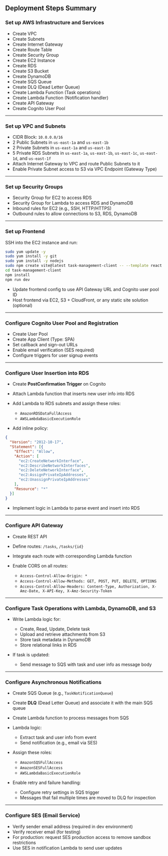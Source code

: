 ## **Deployment Steps Summary**

### **Set up AWS Infrastructure and Services**

* Create VPC
* Create Subnets
* Create Internet Gateway
* Create Route Table
* Create Security Group
* Create EC2 Instance
* Create RDS
* Create S3 Bucket
* Create DynamoDB
* Create SQS Queue
* Create DLQ (Dead Letter Queue)
* Create Lambda Function (Task operations)
* Create Lambda Function (Notification handler)
* Create API Gateway
* Create Cognito User Pool

---

### **Set up VPC and Subnets**

* CIDR Block: `10.0.0.0/16`
* 2 Public Subnets in `us-east-1a` and `us-east-1b`
* 2 Private Subnets in `us-east-1a` and `us-east-1b`
* 5 Private RDS Subnets in `us-east-1a`, `us-east-1b`, `us-east-1c`, `us-east-1d`, and `us-east-1f`
* Attach Internet Gateway to VPC and route Public Subnets to it
* Enable Private Subnet access to S3 via VPC Endpoint (Gateway Type)

---

### **Set up Security Groups**

* Security Group for EC2 to access RDS
* Security Group for Lambda to access RDS and DynamoDB
* Inbound rules for EC2 (e.g., SSH, HTTP/HTTPS)
* Outbound rules to allow connections to S3, RDS, DynamoDB

---

### **Set up Frontend**

SSH into the EC2 instance and run:

```bash
sudo yum update -y
sudo yum install -y git
sudo yum install -y nodejs
sudo npm create vite@latest task-management-client -- --template react
cd task-management-client
npm install
npm run dev
```

* Update frontend config to use API Gateway URL and Cognito user pool ID
* Host frontend via EC2, S3 + CloudFront, or any static site solution (optional)

---

### **Configure Cognito User Pool and Registration**

* Create User Pool
* Create App Client (Type: SPA)
* Set callback and sign-out URLs
* Enable email verification (SES required)
* Configure triggers for user signup events

---

### **Configure User Insertion into RDS**

* Create **PostConfirmation Trigger** on Cognito

* Attach Lambda function that inserts new user info into RDS

* Add Lambda to RDS subnets and assign these roles:

  * `AmazonRDSDataFullAccess`
  * `AWSLambdaBasicExecutionRole`

* Add inline policy:

```json
{
  "Version": "2012-10-17",
  "Statement": [{
    "Effect": "Allow",
    "Action": [
      "ec2:CreateNetworkInterface",
      "ec2:DescribeNetworkInterfaces",
      "ec2:DeleteNetworkInterface",
      "ec2:AssignPrivateIpAddresses",
      "ec2:UnassignPrivateIpAddresses"
    ],
    "Resource": "*"
  }]
}
```

* Implement logic in Lambda to parse event and insert into RDS

---

### **Configure API Gateway**

* Create REST API
* Define routes: `/tasks`, `/tasks/{id}`
* Integrate each route with corresponding Lambda function
* Enable CORS on all routes:

  * `Access-Control-Allow-Origin: *`
  * `Access-Control-Allow-Methods: GET, POST, PUT, DELETE, OPTIONS`
  * `Access-Control-Allow-Headers: Content-Type, Authorization, X-Amz-Date, X-API-Key, X-Amz-Security-Token`

---

### **Configure Task Operations with Lambda, DynamoDB, and S3**

* Write Lambda logic for:

  * Create, Read, Update, Delete task
  * Upload and retrieve attachments from S3
  * Store task metadata in DynamoDB
  * Store relational links in RDS
* If task is updated:

  * Send message to SQS with task and user info as message body

---

### **Configure Asynchronous Notifications**

* Create SQS Queue (e.g., `TaskNotificationQueue`)
* Create **DLQ** (Dead Letter Queue) and associate it with the main SQS queue
* Create Lambda function to process messages from SQS
* Lambda logic:

  * Extract task and user info from event
  * Send notification (e.g., email via SES)
* Assign these roles:

  * `AmazonSQSFullAccess`
  * `AmazonSESFullAccess`
  * `AWSLambdaBasicExecutionRole`
* Enable retry and failure handling:

  * Configure retry settings in SQS trigger
  * Messages that fail multiple times are moved to DLQ for inspection

---

### **Configure SES (Email Service)**

* Verify sender email address (required in dev environment)
* Verify receiver email (for testing)
* For production: request SES production access to remove sandbox restrictions
* Use SES in notification Lambda to send user updates

